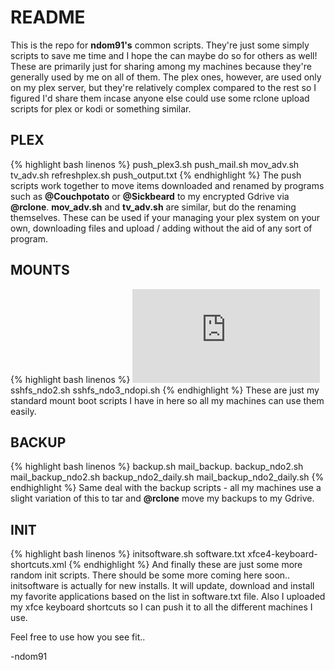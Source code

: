 # README

This is the repo for **ndom91's** common scripts. They're just some simply scripts to save me time and I hope the can maybe do so for others as well!
These are primarily just for sharing among my machines because they're generally used by me on all of them.
The plex ones, however, are used only on my plex server, but they're relatively complex compared to the rest so I figured I'd share them incase anyone else could use some rclone upload scripts for plex or kodi or something similar.


## PLEX
{% highlight bash linenos %}
push_plex3.sh
push_mail.sh
mov_adv.sh
tv_adv.sh
refreshplex.sh
push_output.txt
{% endhighlight %}
The push scripts work together to move items downloaded and renamed by programs such as **@Couchpotato** or **@Sickbeard** to my encrypted Gdrive via **@rclone**.
**mov_adv.sh** and **tv_adv.sh** are similar, but do the renaming themselves. These can be used if your managing your plex
system on your own, downloading files and upload / adding without the aid of any sort of program.

## MOUNTS
{% highlight bash linenos %}
![sshfs_ndo0.sh](https://github.com/ndom91/scripts/blob/master/plex/push_mail.sh)
sshfs_ndo2.sh
sshfs_ndo3_ndopi.sh
{% endhighlight %}
These are just my standard mount boot scripts I have in here so all my machines can use them easily. 

## BACKUP
{% highlight bash linenos %}
backup.sh
mail_backup.
backup_ndo2.sh
mail_backup_ndo2.sh
backup_ndo2_daily.sh
mail_backup_ndo2_daily.sh
{% endhighlight %}
Same deal with the backup scripts - all my machines use a slight variation of this to tar and **@rclone** move my backups to my Gdrive.

## INIT
{% highlight bash linenos %}
initsoftware.sh
software.txt
xfce4-keyboard-shortcuts.xml
{% endhighlight %}
And finally these are just some more random init scripts. There should be some more coming here soon..
initsoftware is actually for new installs. It will update, download and install my favorite applications based on the list in software.txt file. Also I uploaded my xfce keyboard shortcuts so I can push it to all the different machines I use.

Feel free to use how you see fit..

-ndom91
